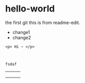 # hello-world
the first git
this is from readme-edit.

* change1
* change2

```
<p> Hi ~ </p>
```



``` 
```

~~~ 
~~~

`fsdaf`

|      |      |      |
| ---- | ---- | ---- |
|      |      |      |
|      |      |      |
|      |      |      |


